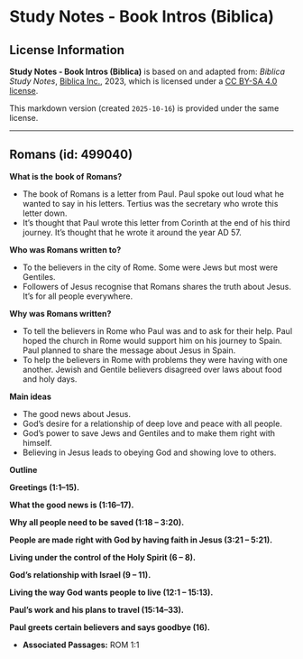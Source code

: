 # Study Notes - Book Intros (Biblica)

## License Information

**Study Notes - Book Intros (Biblica)** is based on and adapted from: _Biblica Study Notes_, [Biblica Inc.](https://www.biblica.com/), 2023, which is licensed under a [CC BY-SA 4.0 license](https://creativecommons.org/licenses/by-sa/4.0/legalcode.en).

This markdown version (created `2025-10-16`) is provided under the same license.



--------------------------------

## Romans (id: 499040)

**What is the** **book of** **Romans?**

* The book of Romans is a letter from Paul. Paul spoke out loud what he wanted to say in his letters. Tertius was the secretary who wrote this letter down.
* It’s thought that Paul wrote this letter from Corinth at the end of his third journey. It’s thought that he wrote it around the year AD 57\.

**Who was Romans written to?**

* To the believers in the city of Rome. Some were Jews but most were Gentiles.
* Followers of Jesus recognise that Romans shares the truth about Jesus. It’s for all people everywhere.

**Why was Romans written?**

* To tell the believers in Rome who Paul was and to ask for their help. Paul hoped the church in Rome would support him on his journey to Spain. Paul planned to share the message about Jesus in Spain.
* To help the believers in Rome with problems they were having with one another. Jewish and Gentile believers disagreed over laws about food and holy days.

**Main ideas**

* The good news about Jesus.
* God’s desire for a relationship of deep love and peace with all people.
* God’s power to save Jews and Gentiles and to make them right with himself.
* Believing in Jesus leads to obeying God and showing love to others.

**Outline**

**Greetings (1:1–15\).**

**What the good news is (1:16–17\).**

**Why all people need to be saved (1:18 – 3:20\).**

**People are made right with God by having faith in Jesus (3:21 – 5:21\).**

**Living under the control of the Holy Spirit (6 – 8\).**

**God’s relationship with Israel (9 – 11\).**

**Living the way God wants people to live (12:1 – 15:13\).**

**Paul’s work and his plans to travel (15:14–33\).**

**Paul greets certain believers and says goodbye (16\).**

* **Associated Passages:** ROM 1:1

